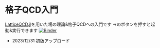# 格子QCD入門

[LatticeQCD.jl](https://github.com/akio-tomiya/LatticeQCD.jl)を用いた場の理論&格子QCDへの入門です
→のボタンを押すと起動&実行できます
[![Binder](https://mybinder.org/badge_logo.svg)](https://mybinder.org/v2/gh/akio-tomiya/introlqcd/HEAD?labpath=IntroLQCDjpv1.ipynb)

- 2023/12/31 初版アップロード
